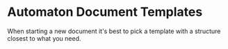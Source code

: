 # Automaton Document Templates

When starting a new document it's best to pick a template with a structure closest to what you need.

